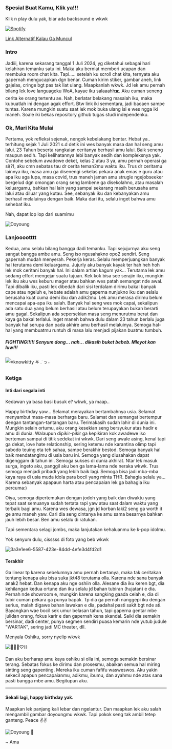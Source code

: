 ### Spesial Buat Kamu, Klik ya!!!

Klik n play dulu yak, biar ada backsound e wkwk

[![Spotify](https://spotify-github-readme.vercel.app/api/spotify)](https://open.spotify.com/track/2sNJy7gkeamXHUt48kXMbJ?si=2d4187943db948df)

[Link Alternatif Kalau Ga Muncul](https://open.spotify.com/track/2sNJy7gkeamXHUt48kXMbJ?si=2d4187943db948df)


### Intro
Jadiii, karena sekarang tanggal 1 Juli 2024, yg diketahui sebagai hari kelahiran temanku satu ini. Maka aku berniat memberi ucapan dan membuka room chat kita. Tapi..... setelah ku scroll chat kita, ternyata aku gapernah mengucapkan dgn benar. Cuman kirim stiker, gambar aneh, link gajelas, cringe bgt pas tak liat ulang. Maapkanlah wkwk. Jd lek amu pernah bilang lek love languageku WoA, kayae iku salaaahh✖️. Aku cuman seneng cerita ke orang tertentu ae. Nah, berlatar belakang masalah iku, maka kubuatlah ini dengan agak effort. Btw link iki sementara, jadi bacaen sampe tuntas. Karena mungkin suatu saat lek mok buka ulang isi e wes ngga iki maneh. Soale iki bekas repository github tugas studi independenku.



### Ok, Mari Kita Mulai

Pertama, yok refleksi sejenak, nengok kebelakang bentar. Hebat ya.. terhitung sejak 1 Juli 2021 s.d detik ini wes banyak masa dan hal seng amu lalui. 23 Tahun beserta rangkaian ceritanya berhasil amu lalui. Baik seneng maupun sedih. Tapi kelihatannya lebi banyak sedih dan kompleksnya yak. Contohe sebelum awadewe deket, kelas 2 atau 3 ya, amu pernah operasi ga si(?), aku cmn sebatas tau dr cerita teman2mu waktu iku. Trus dr ceritamu lainnya iku, masa amu ga disenengi sekelas pekara anak emas e guru atau apa iku aga lupa, masa covid, trus maneh jaman amu strugle ngejobseeker bergelud dgn omongan orang seng lambene ga disekolahno, atau masalah keluargamu, bahkan hal lain yang sampai sekarang masih berusaha amu lalui atau diluar yang kutau. See, sebanyak iku dan kebanyakan amu berhasil melaluinya dengan baik. Maka dari itu, selalu inget bahwa amu sehebat iku.

Nah, dapat lop lop dari suamimu

![Doyoung](https://github.com/amafeb/amafeb.github.io/assets/100106202/58f618c2-5883-4e00-acab-e05df37f9cfe)


### Lanjooootttt
Kedua, amu selalu bilang bangga dadi temanku. Tapi sejujurnya aku seng sangat bangga ambe amu. Seng iso ngusahakno opo2 sendiri. Seng gapernah mudah menyerah. Pekerja keras. Selalu memperjuangkan banyak hal terutama demi keluargamu. Jujurly aku banyak kayak ter hah heh hoh lek mok ceritani banyak hal. Ini dalam artian kagum yak... Terutama lek amu sedang effort mengejar suatu tujuan. Kek kok bisa see serajin iku, mungkin lek iku aku wes keburu mager atau bahkan wes patah semangat nde awal. Tapi dibalik iku, pasti lek dibedah dari sisi terdalam dirimu bakal banyak cape atau ngeluh e, hebate adalah amu gaperna nunjukno iku dan selalu berusaha kuat cuma demi ibu dan adik2mu. Lek amu merasa dirimu belum mencapai apa-apa iku salah. Banyak hal seng wes mok capai, sekalipun ada satu dua yang belum berhasil atau belum terupayakan bukan berarti amu gagal. Sekalipun ada sepersekian masa seng menurutmu berat dan kaya ga bakal terlalui. Inget maneh bahwa dulu dalam 23 tahun berlalu juga banyak hal serupa dan pada akhire amu berhasil melaluinya. Semoga hal-hal yang membuatmu runtuh di masa lalu menjadi pijakan buatmu tumbuh. 

##### FIGHTING!!!!! Senyum dong... nah... dikasih buket bebeb. Mleyot kan luw!!!

![𖥻knowkitty 𖤐 𓈒࣪  ᭡ ˖](https://github.com/amafeb/amafeb.github.io/assets/100106202/053c01f9-06b5-4294-9fec-114094a98b2a)


### Ketiga
#### Inti dari segala inti
Kedawan ya basa basi busuk e? wkwk, ya maap.. 

Happy birthday yaw... Selamat merayakan bertambahnya usia. Selamat menyambut masa-masa berharga baru. Salamat dan semangat bertempur dengan tantangan-tantangan baru. Terimakasih sudah lahir di dunia ini. Mungkin selain ortumu, aku orang kesekian seng bersyukur atas hadir e amu di dunia. Walaupun dipikir-pikir ga kepikiran kok awadewe iso berteman sampai di titik sedekat ini wkwk. Dari seng awale asing, kenal tapi ga dekat, love hate relationship, sering ketemu nde karantina olimp tapi sabodo teuing eta teh sahaa, sampe berakhir bestod.  Semoga banyak hal baik mendatangimu di usia baru ini. Semoga yang diusahakan dapat digenggam di tahun ini. Semoga sukses di dunia akhirat. Ntar lek masuk surga, ingeto aku, panggil aku ben ga lama-lama nde neraka wkwk. Trus semoga menjadi pribadi yang lebih baik lagi. Semoga bisa jadi mba-mba kaya raya di usia muda idola para bocil yang minta THR. Bahagia selalu ya... Karena sebanyak apapaun harta atau pencapaian lek ga bahagia iku percuma:) 

Oiya, semoga dipertemukan dengan jodoh yang baik dan diwaktu yang tepat saat semuanya sudah tertata rapi yaw atau saat dalam waktu yang terbaik bagi amu. Karena wes dewasa, jgn jd korban laki2 seng ga worth it ge amu maneh yaw. Cari dia seng cintanya ke amu sama besarnya bahkan jauh lebih besar. Ben amu selalu di ratukan.

Tapi sementara selagi jombs, maka lanjutakan kehaluanmu ke k-pop idolmu.

Yok senyum dulu, cisssss di foto yang beb wkwk

![3a3e1ee6-5587-423e-84dd-4efe3d4fd2d1](https://github.com/amafeb/amafeb.github.io/assets/100106202/5065084e-da50-4c62-812d-b22e2cf59085)

#### Terakhir
Ga linear tp karena sebelumnya amu pernah bertanya, maka tak ceritakan tentang kenapa aku bisa suka jkt48 terutama olla. Karena nde sana banyak anak2 hebat. Dan kenapa aku nge oshiin olla. Alesane dia iku keren bgt, dia kehilangan kedua ortune dan iku selalu jd bahan tubiran (hujatan) e dia. Pernah nde showroom e, mungkin karena sangking gaada celah e, dia di tubir cuman pekara ga punya bapak. Tp dia ga pernah nanggepi iku dengan serius, malah digawe bahan lawakan e dia, padahal pasti sakit bgt nde ati. Bayangkan wae bocil sek umur belasan tahun, tapi gaperna gentar mbe julidan orang, fokus karir e dan gapernah kena skandal. Saiki dia semakin bersinar, dadi center, punya segmen sendiri puasa kemarin nde yutub judule "WARTAK", sering jadi MC theater, dll.

Menyala Oshiku, sorry nyelip wkwk

![🐻✨🌻♡⛓](https://github.com/amafeb/amafeb.github.io/assets/100106202/b0210271-7349-491b-b094-e73868b9f2cc)

Dan aku berharap amu kaya oshiku si olla ini, semoga semakin bersinar terang. Sebatas fokus ke dirimu dan prosesmu, abaikan semua hal miring sinting seng gapenting. Mereka iku cuman fafifu wasweswos. Aku yakin sekecil apapun pencapaianmu, adikmu, ibumu, dan ayahmu nde atas sana pasti bangga mbe amu. Begitupun aku. 


---
#### Sekali lagi, happy birthday yak.
Maapkan lek panjang kali lebar dan ngelantur. Dan maapkan lek aku salah mengambil gambar doyoungmu wkwk. Tapi pokok seng tak ambil tetep ganteng. Peace ✌✌

![Doyoung 🐰](https://github.com/amafeb/amafeb.github.io/assets/100106202/76bd66b5-4c39-4371-91d9-0b85798e7bdd)

~ Ama

